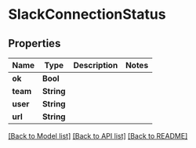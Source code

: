 # SlackConnectionStatus

## Properties

Name | Type | Description | Notes
------------ | ------------- | ------------- | -------------
**ok** | **Bool** |  | 
**team** | **String** |  | 
**user** | **String** |  | 
**url** | **String** |  | 

[[Back to Model list]](../README.md#documentation-for-models) [[Back to API list]](../README.md#documentation-for-api-endpoints) [[Back to README]](../README.md)



